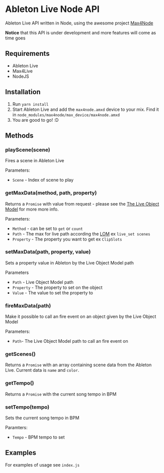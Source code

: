 # Ableton Live Node API

Ableton Live API written in Node, using the awesome project [Max4Node](https://github.com/alpacaaa/max4node)

**Notice** that this API is under development and more features will come as time goes

## Requirements

- Ableton Live
- Max4Live
- NodeJS

## Installation

1. Run `yarn install`
2. Start Ableton Live and add the `max4node.amxd` device to your mix. Find it in `node_modules/max4node/max_device/max4node.amxd`
3. You are good to go! :D

## Methods

### playScene(scene)

Fires a scene in Ableton Live

Parameters:

- `Scene` - Index of scene to play 

### getMaxData(method, path, property)

Returns a `Promise` with value from request - please see the [The Live Object Model](https://docs.cycling74.com/max7/vignettes/live_object_model) for more more info.

Parameters:

- `Method` - can be set to `get` or `count`
- `Path` - The max for live path according the [LOM](https://docs.cycling74.com/max7/vignettes/live_object_model) ex `live_set scenes`
- `Property` - The property you want to get ex `ClipSlots`

### setMaxData(path, property,  value)

Sets a property value in Ableton by the Live Object Model path

Parameters

- `Path` - Live Object Model path
- `Property` - The property to set on the object
- `Value` - The value to set the property to

### fireMaxData(path)

Make it possible to call an fire event on an object given by the Live Object Model

Parameters:

- `Path`- The Live Object Model path to call an fire event on

### getScenes()

Returns a `Promise` with an array containing scene data from the Ableton Live.
Current data is `name` and `color`. 

### getTempo()

Returns a `Promise` with the current song tempo in BPM

### setTempo(tempo)

Sets the current song tempo in BPM

Paramters:

- `Tempo` - BPM tempo to set

## Examples

For examples of usage see `index.js`